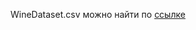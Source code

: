 WineDataset.csv можно найти по [ссылке](https://www.kaggle.com/datasets/davorbudimir/winedataset?resource=download)
